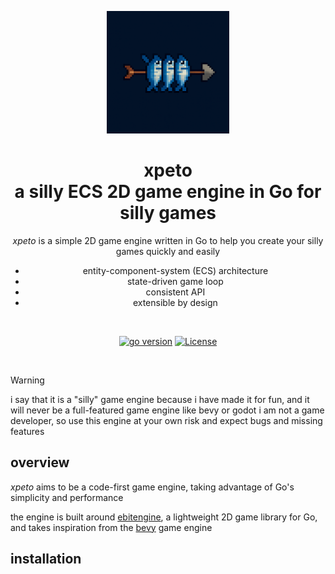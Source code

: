 <a name="readme-top"></a>

<div align="center">

<a href="https://github.com/vistormu/xpeto" target="_blank" title="go to the repo"><img width="196px" alt="xpeto logo" src="/docs/logo.png"></a>

# xpeto<br>a silly ECS 2D game engine in Go for silly games

_xpeto_ is a simple 2D game engine written in Go to help you create your silly games quickly and easily

- entity-component-system (ECS) architecture
- state-driven game loop
- consistent API
- extensible by design

<br>

[![go version][go_version_img]][go_dev_url]
[![License][repo_license_img]][repo_license_url]

<br>

</div>

> [!WARNING]
> i say that it is a "silly" game engine because i have made it for fun, and it will never be a full-featured game engine like bevy or godot
> i am not a game developer, so use this engine at your own risk and expect bugs and missing features

## overview

_xpeto_ aims to be a code-first game engine, taking advantage of Go's simplicity and performance

the engine is built around [ebitengine](https://ebitengine.org/), a lightweight 2D game library for Go, and takes inspiration from the [bevy](https://bevyengine.org/) game engine

## installation

[go_version_img]: https://img.shields.io/badge/Go-1.24+-00ADD8?style=for-the-badge&logo=go
[go_dev_url]: https://go.dev/
[go_report_img]: https://goreportcard.com/badge/github.com/vistormu/xpeto
[go_report_url]: https://goreportcard.com/report/github.com/vistormu/xpeto
[repo_license_img]: https://img.shields.io/github/license/vistormu/xpeto?style=for-the-badge
[repo_license_url]: https://github.com/vistormu/xpeto/blob/main/LICENSE
